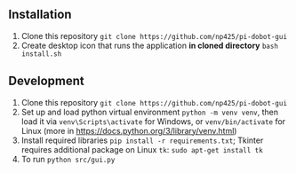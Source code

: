 ## Installation
1. Clone this repository `git clone https://github.com/np425/pi-dobot-gui`
2. Create desktop icon that runs the application **in cloned directory** `bash install.sh`

## Development
1. Clone this repository `git clone https://github.com/np425/pi-dobot-gui`
2. Set up and load python virtual environment `python -m venv venv`, then load it via `venv\Scripts\activate` for Windows, or `venv/bin/activate` for Linux (more in https://docs.python.org/3/library/venv.html)
3. Install required libraries `pip install -r requirements.txt`; Tkinter requires additional package on Linux `tk`: `sudo apt-get install tk`
4. To run `python src/gui.py`